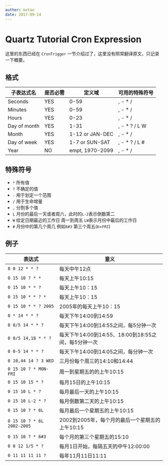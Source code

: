 ```yaml
---
author: mxtao
date: 2017-09-14
---
```


# Quartz Tutorial Cron Expression

这里的东西已经在 `CronTrigger` 一节介绍过了，这里没有照常翻译原文，只记录一下概要。

## 格式

| 子表达式名 | 是否必需 | 定义域 | 可用的特殊符号 |
| - | - | - | - |
| Seconds | YES | 0-59 | , - * / |
| Minutes | YES | 0-59 | , - * / |
| Hours | YES | 0-23 | , - * / |
| Day of month | YES | 1-31 | , - * ? / L W |
| Month | YES | 1-12 or JAN-DEC | , - * / |
| Day of week | YES | 1-7 or SUN-SAT | , - * ? / L # |
| Year | NO | empt, 1970-2099 | , - * / |

## 特殊符号

+ `*` 所有值
+ `?` 不确定的值
+ `-` 用于划定一个范围
+ `/` 用于生命增量
+ `,` 分割多个值
+ `L` 月份的最后一天或者周六，此时的`L-2`表示倒数第二
+ `W` 给定日期最近的工作日 周一到周五 `LW`表示月份中最后的工作日
+ `#` 月份中的第几个周几 例如`6#3` 第三个周五(`6`=`FRI`)


## 例子

| 表达式 | 意义 |
| - | - |
| `0 0 12 * * ?` | 每天中午12点 |
| `0 15 10 ? * *` | 每天上午10:15 |
| `0 15 10 * * ?` | 每天上午10：15 |
| `0 15 10 * * ? *` | 每天上午10：15 |
| `0 15 10 * * ? 2005` | 2005年的每天上午10：15 |
| `0 * 14 * * ?` | 每天下午14:00到14:59 |
| `0 0/5 14 * * ?` | 每天下午14:00到14:55之间，每5分钟一次 |
| `0 0/5 14,18 * * ?` | 每天下午14:00到14:55、18:00到18:55之间，每5分钟一次 |
| `0 0-5 14 * * ?` | 每天下午14:00到14:05之间，每分钟一次 |
| `0 10,44 14 ? 3 WED` | 三月份每个周三的14:10和14:44 |
| `0 15 10 ? * MON-FRI` | 周一到星期五的的上午10:15 |
| `0 15 10 15 * ?` | 每月15日的上午10:15 |
| `0 15 10 L * ?` | 每月最后一天的上午10:15 |
| `0 15 10 L-2 * ?` | 每月倒数第二天的上午10:15 |
| `0 15 10 ? * 6L` | 每月最后一个星期五的上午10:15 |
| `0 15 10 ? * 6L 2002-2005` | 2002到2005年，每个月的最后一个星期五的上午10:15 |
| `0 15 10 ? * 6#3` | 每个月的第三个星期五的15:10 |
| `0 0 12 1/5 * ?` | 每月1日开始，每隔五天的中午12:00:00 |
| `0 11 11 11 11 ?` | 每年11月11日11:11 |